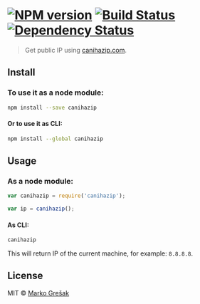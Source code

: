 #  [![NPM version][npm-image]][npm-url] [![Build Status][travis-image]][travis-url] [![Dependency Status][daviddm-image]][daviddm-url]

> Get public IP using [canihazip.com](http://canihazip.com/).


## Install

### To use it as a node module:

```sh
npm install --save canihazip
```

#### Or to use it as CLI:

```sh
npm install --global canihazip
```

## Usage

### As a node module:

```js
var canihazip = require('canihazip');

var ip = canihazip();
```

#### As CLI:

```sh
canihazip
```

This will return IP of the current machine, for example: `8.8.8.8`.


## License

MIT © [Marko Grešak](https://gresak.io)


[npm-image]: https://badge.fury.io/js/canihazip.svg
[npm-url]: https://npmjs.org/package/canihazip
[travis-image]: https://travis-ci.org/markogresak/canihazip.svg?branch=master
[travis-url]: https://travis-ci.org/markogresak/canihazip
[daviddm-image]: https://david-dm.org/markogresak/canihazip.svg?theme=shields.io
[daviddm-url]: https://david-dm.org/markogresak/canihazip
